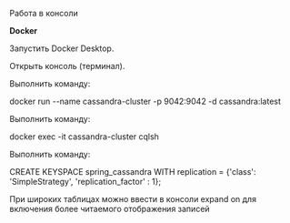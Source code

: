 Работа в консоли 



**Docker**

Запустить Docker Desktop.

Открыть консоль (терминал).

Выполнить команду:

docker run --name cassandra-cluster -p 9042:9042 -d cassandra:latest

Выполнить команду:

docker exec -it cassandra-cluster cqlsh

Выполнить команду:

CREATE KEYSPACE spring_cassandra WITH replication = {'class': 'SimpleStrategy', 'replication_factor' : 1};




При широких таблицах можно ввести в консоли expand on для включения более читаемого отображения записей


